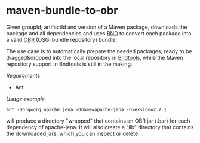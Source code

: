 maven-bundle-to-obr
===================

Given groupId, artifactId and version of a Maven package, downloads the package and all dependencies and uses [BND](http://www.aqute.biz/Bnd/Bnd) to convert
each package into a valid [OBR](http://felix.apache.org/site/apache-felix-osgi-bundle-repository.html) (OSGi bundle repository) bundle.

The use case is to automatically prepare the needed packages, ready to be dragged&dropped into the local repository in [Bndtools](http://bndtools.org/), while
the Maven repository support in Bndtools is still in the making.

*Requirements*

* Ant

*Usage example*

	ant -Dorg=org.apache.jena -Dname=apache-jena -Dversion=2.7.1

will produce a directory "wrapped" that contains an OBR jar (.bar) for each dependency of apache-jena. It will also create a "lib" directory that
contains the downloaded jars, which you can inspect or delete.

